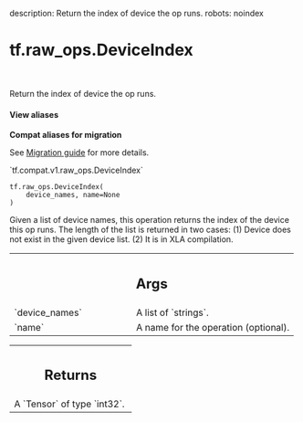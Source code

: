 description: Return the index of device the op runs.
robots: noindex

# tf.raw_ops.DeviceIndex

<!-- Insert buttons and diff -->

<table class="tfo-notebook-buttons tfo-api nocontent" align="left">

</table>



Return the index of device the op runs.

<section class="expandable">
  <h4 class="showalways">View aliases</h4>
  <p>
<b>Compat aliases for migration</b>
<p>See
<a href="https://www.tensorflow.org/guide/migrate">Migration guide</a> for
more details.</p>
<p>`tf.compat.v1.raw_ops.DeviceIndex`</p>
</p>
</section>

<pre class="devsite-click-to-copy prettyprint lang-py tfo-signature-link">
<code>tf.raw_ops.DeviceIndex(
    device_names, name=None
)
</code></pre>



<!-- Placeholder for "Used in" -->

Given a list of device names, this operation returns the index of the device
this op runs. The length of the list is returned in two cases:
(1) Device does not exist in the given device list.
(2) It is in XLA compilation.

<!-- Tabular view -->
 <table class="responsive fixed orange">
<colgroup><col width="214px"><col></colgroup>
<tr><th colspan="2"><h2 class="add-link">Args</h2></th></tr>

<tr>
<td>
`device_names`
</td>
<td>
A list of `strings`.
</td>
</tr><tr>
<td>
`name`
</td>
<td>
A name for the operation (optional).
</td>
</tr>
</table>



<!-- Tabular view -->
 <table class="responsive fixed orange">
<colgroup><col width="214px"><col></colgroup>
<tr><th colspan="2"><h2 class="add-link">Returns</h2></th></tr>
<tr class="alt">
<td colspan="2">
A `Tensor` of type `int32`.
</td>
</tr>

</table>

